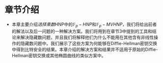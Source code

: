 # 章节介绍

* 本章主要介绍*选择乘数*HNP中的$\mathbb{F}_p-HNP$和$\mathbb{F}_p-MVHNP$，我们将给出前者的解法以及后一问题的一种解决方案。我们将用到在章节3中提到的工具和结论来解决隐藏数问题，并且我们将解释他们为什么不能用在其他含有非线性操作的隐藏数问题中。我们展示了这些方案为何能够在Diffie-Hellman密钥交换中得到比特安全的结果。本章介绍的解决方案和结果并不适用于原始的Diffie-Hellman密钥交换或其他椭圆曲线的类似方案中。